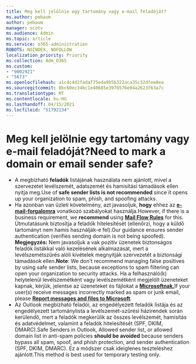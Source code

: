 ```yaml
---
title: Meg kell jelölnie egy tartomány vagy e-mail feladóját?
ms.author: pebaum
author: pebaum
manager: scotv
ms.audience: Admin
ms.topic: article
ms.service: o365-administration
ROBOTS: NOINDEX, NOFOLLOW
localization_priority: Priority
ms.collection: Adm_O365
ms.custom:
- "9002921"
- "5673"
ms.openlocfilehash: a1c4c4d2fadaf75eda9b5b322aca35c32dfee8ea
ms.sourcegitcommit: 8bc60ec34bc1e40685e3976576e04a2623f63a7c
ms.translationtype: MT
ms.contentlocale: hu-HU
ms.lasthandoff: 04/15/2021
ms.locfileid: "51792134"
---
```

# <a name="need-to-mark-a-domain-or-email-sender-safe"></a><span data-ttu-id="1d5fc-102">Meg kell jelölnie egy tartomány vagy e-mail feladóját?</span><span class="sxs-lookup"><span data-stu-id="1d5fc-102">Need to mark a domain or email sender safe?</span></span>

- <span data-ttu-id="1d5fc-103">A megbízható **feladók** listájának használata nem ajánlott, mivel a szervezetet levélszemét, adatszemét és hamisítási támadások ellen nyitja meg.</span><span class="sxs-lookup"><span data-stu-id="1d5fc-103">Use of **safe sender lists is not recommended** since it opens up your organization to spam, phish, and spoofing attacks.</span></span>
- <span data-ttu-id="1d5fc-104">Ha azonban van üzleti követelmény, azt javasoljuk, **hogy** ehhez az **[e-mail-forgalomra](https://docs.microsoft.com/microsoft-365/security/office-365-security/create-safe-sender-lists-in-office-365?view=o365-worldwide#recommended-use-mail-flow-rules)** vonatkozó szabályokat használja.</span><span class="sxs-lookup"><span data-stu-id="1d5fc-104">However, if there is a business requirement, we **recommend** using **[Mail Flow Rules](https://docs.microsoft.com/microsoft-365/security/office-365-security/create-safe-sender-lists-in-office-365?view=o365-worldwide#recommended-use-mail-flow-rules)** for this.</span></span> <span data-ttu-id="1d5fc-105">Útmutatásunk biztosítja a feladók hitelesítését (ellenőrzi, hogy a küldő tartományt nem hamis használják-e fel).</span><span class="sxs-lookup"><span data-stu-id="1d5fc-105">Our guidance ensures sender authentication (verifies sending domain is not being spoofed).</span></span> <span data-ttu-id="1d5fc-106">**Megjegyzés:** Nem javasoljuk a vak pozitív üzenetek biztonságos feladók listákkal való kezelésének alkalmazását, mert a levélszemétszűrés alóli kivételek megnyitják szervezetét a biztonsági támadások ellen.</span><span class="sxs-lookup"><span data-stu-id="1d5fc-106">**Note**: We don't recommend managing false positives by using safe sender lists, because exceptions to spam filtering can open your organization to security attacks.</span></span> <span data-ttu-id="1d5fc-107">Ha a felhasználó(k) helytelenül levélszemétként vagy levélszemétként megjelölt üzeneteket kapnak, kérjük, jelentse az üzeneteket és fájlokat a **[Microsoftnak.](https://protection.office.com/reportsubmission)**</span><span class="sxs-lookup"><span data-stu-id="1d5fc-107">If your user(s) receive messages incorrectly marked as spam or junk email, please **[Report messages and files to Microsoft](https://protection.office.com/reportsubmission)**.</span></span>
- <span data-ttu-id="1d5fc-108">Az Outlook megbízható feladói, az engedélyezett feladók listája  és az engedélyezett tartománylista a levélszemét-szűrési házirendek során kerülendő, mert a feladók megkerülik az összes levélszemét, hamisítás és adatvédelmet, valamint a feladók hitelesítését (SPF, DKIM, DMARC).</span><span class="sxs-lookup"><span data-stu-id="1d5fc-108">Safe Senders in Outlook, Allowed sender list, or allowed domain list in anti-spam policies **should be avoided** because senders bypass all spam, spoof, and phish protection, and sender authentication (SPF, DKIM, DMARC).</span></span> <span data-ttu-id="1d5fc-109">Ez a módszer csak ideiglenes teszteléshez ajánlott.</span><span class="sxs-lookup"><span data-stu-id="1d5fc-109">This method is best used for temporary testing only.</span></span>
